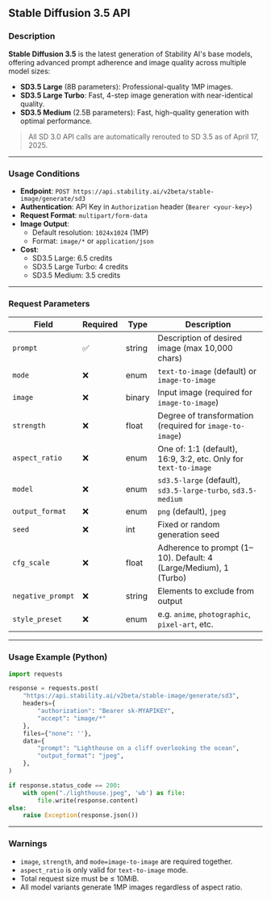 ## Stable Diffusion 3.5 API

### Description

**Stable Diffusion 3.5** is the latest generation of Stability AI's base models, offering advanced prompt adherence and image quality across multiple model sizes:

- **SD3.5 Large** (8B parameters): Professional-quality 1MP images.
- **SD3.5 Large Turbo**: Fast, 4-step image generation with near-identical quality.
- **SD3.5 Medium** (2.5B parameters): Fast, high-quality generation with optimal performance.

> All SD 3.0 API calls are automatically rerouted to SD 3.5 as of April 17, 2025.

---

### Usage Conditions

- **Endpoint**: `POST https://api.stability.ai/v2beta/stable-image/generate/sd3`
- **Authentication**: API Key in `Authorization` header (`Bearer <your-key>`)
- **Request Format**: `multipart/form-data`
- **Image Output**:
  - Default resolution: `1024x1024` (1MP)
  - Format: `image/*` or `application/json`
- **Cost**:
  - SD3.5 Large: 6.5 credits
  - SD3.5 Large Turbo: 4 credits
  - SD3.5 Medium: 3.5 credits

---

### Request Parameters

| Field            | Required | Type     | Description |
|------------------|----------|----------|-------------|
| `prompt`         | ✅        | string   | Description of desired image (max 10,000 chars) |
| `mode`           | ❌        | enum     | `text-to-image` (default) or `image-to-image` |
| `image`          | ❌        | binary   | Input image (required for `image-to-image`) |
| `strength`       | ❌        | float    | Degree of transformation (required for `image-to-image`) |
| `aspect_ratio`   | ❌        | enum     | One of: 1:1 (default), 16:9, 3:2, etc. Only for `text-to-image` |
| `model`          | ❌        | enum     | `sd3.5-large` (default), `sd3.5-large-turbo`, `sd3.5-medium` |
| `output_format`  | ❌        | enum     | `png` (default), `jpeg` |
| `seed`           | ❌        | int      | Fixed or random generation seed |
| `cfg_scale`      | ❌        | float    | Adherence to prompt (1–10). Default: 4 (Large/Medium), 1 (Turbo) |
| `negative_prompt`| ❌        | string   | Elements to exclude from output |
| `style_preset`   | ❌        | enum     | e.g. `anime`, `photographic`, `pixel-art`, etc. |

---

### Usage Example (Python)

```python
import requests

response = requests.post(
    "https://api.stability.ai/v2beta/stable-image/generate/sd3",
    headers={
        "authorization": "Bearer sk-MYAPIKEY",
        "accept": "image/*"
    },
    files={"none": ''},
    data={
        "prompt": "Lighthouse on a cliff overlooking the ocean",
        "output_format": "jpeg",
    },
)

if response.status_code == 200:
    with open("./lighthouse.jpeg", 'wb') as file:
        file.write(response.content)
else:
    raise Exception(response.json())
```

---

### Warnings

- `image`, `strength`, and `mode=image-to-image` are required together.
- `aspect_ratio` is only valid for `text-to-image` mode.
- Total request size must be ≤ 10MiB.
- All model variants generate 1MP images regardless of aspect ratio.
